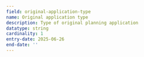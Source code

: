 ```yaml
---
field: original-application-type
name: Original application type
description: Type of original planning application
datatype: string
cardinality: 1
entry-date: 2025-06-26
end-date: ''
---
```


